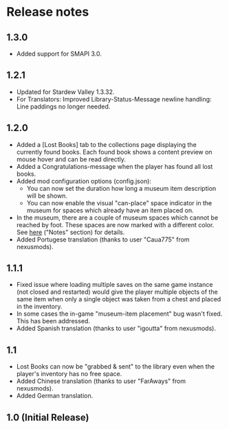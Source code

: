 # Release notes
## 1.3.0
* Added support for SMAPI 3.0.

## 1.2.1
* Updated for Stardew Valley 1.3.32. 
* For Translators: Improved Library-Status-Message newline handling: Line paddings no longer needed.

## 1.2.0
* Added a [Lost Books] tab to the collections page displaying the currently found books. Each found book shows a content preview on mouse hover and can be read directly.
* Added a Congratulations-message when the player has found all lost books.
* Added mod configuration options (config.json):
  * You can now set the duration how long a museum item description will be shown.
  * You can now enable the visual "can-place" space indicator in the museum for spaces which already have an item placed on. 
* In the museum, there are a couple of museum spaces which cannot be reached by foot. These spaces are now marked with a different color. See [here](https://stardewvalleywiki.com/Museum) ("Notes" section) for details.
* Added Portugese translation (thanks to user "Caua775" from nexusmods).

## 1.1.1
* Fixed issue where loading multiple saves on the same game instance (not closed and restarted) would give the player multiple objects of the same item when only a single object was taken from a chest and placed in the inventory.
* In some cases the in-game "museum-item placement" bug wasn't fixed. This has been addressed.
* Added Spanish translation (thanks to user "igoutta" from nexusmods).

## 1.1
* Lost Books can now be "grabbed & sent" to the library even when the player's inventory has no free space.
* Added Chinese translation (thanks to user "FarAways" from nexusmods).
* Added German translation.

## 1.0 (Initial Release)
